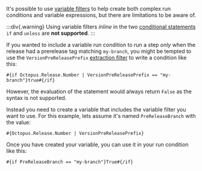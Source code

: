 It's possible to use [variable filters](/docs/projects/variables/variable-filters) to help create both complex run conditions and variable expressions, but there are limitations to be aware of.

:::div{.warning}
Using variable filters *inline* in the two [conditional statements](/docs/projects/variables/variable-substitutions/#conditionals) `if` and `unless` are **not supported**.
:::

If you wanted to include a variable run condition to run a step *only* when the release had a prerelease tag matching `my-branch`, you might be tempted to use the `VersionPreReleasePrefix` [extraction filter](/docs/projects/variables/variable-filters/#extraction-filters) to write a condition like this:

```
#{if Octopus.Release.Number | VersionPreReleasePrefix == "my-branch"}true#{/if}
```
However, the evaluation of the statement would always return `False` as the syntax is not supported.

Instead you need to create a variable that includes the variable filter you want to use. For this example, lets assume it's named `PreReleaseBranch` with the value:

```
#{Octopus.Release.Number | VersionPreReleasePrefix}
```

Once you have created your variable, you can use it in your run condition like this:

```
#{if PreReleaseBranch == "my-branch"}True#{/if}
```